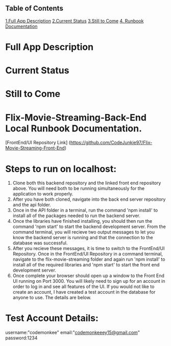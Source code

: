 ## Table of Contents
[1.Full App Description](#full-app-description)
[2.Current Status](#current-status)
[3.Still to Come](#still-to-come)
[4. Runbook Documentation](#steps-to-run-on-localhost)



# Full App Description

# Current Status

# Still to Come

# Flix-Movie-Streaming-Back-End Local Runbook Documentation.
[FrontEnd/UI Repository Link] (https://github.com/CodeJunkie97/Flix-Movie-Streaming-Front-End)

# Steps to run on localhost:
1. Clone both this backend repository and the linked front end repository above. You will need both to be running simultaneously for the application to work properly. 
2. After you have both cloned, navigate into the back end server repository and the api folder. 
3. Once in the API folder in a terminal, run the command 'npm install' to install all of the packages needed to run the backend server. 
4. Once the libraries have finished installing, you should then run the command 'npm start' to start the backend development server. From the command terminal, you will recieve two output messages to let you know the backend server is running and that the connection to the database was successful. 
5. After you recieve these messages, it is time to switch to the FrontEnd/UI Repository. Once in the FrontEnd/UI Repository in a command terminal, navigate to the flix-movie-streaming folder and again run 'npm install' to install all of the required libraries and 'npm start' to start the front end development server.
6. Once complete your browser should open up a window to the Front End UI running on Port 3000. You will likely need to sign up for an account in order to log in and see all features of the UI. If you would not like to create an account, I have created a test account in the database for anyone to use. The details are below.

# Test Account Details: 
username:"codemonkee"
email:"codemonkeeey15@gmail.com"
password:1234
